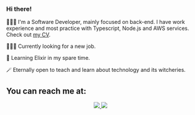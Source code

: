 ### Hi there!
<p> 👩🏻‍💻  I'm a Software Developer, mainly focused on back-end. I have work experience and most practice with Typescript, Node.js and AWS services. Check out <a href="https://drive.google.com/file/d/1BwtimePkwSRdr54xTQCQHFveQ3u8Uhjf/view?usp=sharing">my CV</a>.</p>
<p> 🙋🏻‍♀️  Currently looking for a new job. </p>
<p> 🌱  Learning Elixir in my spare time. </p>
<p> 🪄  Eternally open to teach and learn about technology and its witcheries. </p>

## You can reach me at:
<p align="center">
    <a href="https://br.linkedin.com/in/beatriz-mattos">
    <img src="https://img.shields.io/badge/LinkedIn-0077B5?style=for-the-badge&logo=linkedin&logoColor=white"/>
    </a>
     <a href="mailto:bjungersmattos@gmail.com?subject=Oi,%20Bia!%20">
    <img src="https://img.shields.io/badge/Gmail-D14836?style=for-the-badge&logo=gmail&logoColor=white"/>
    </a>
</p>
